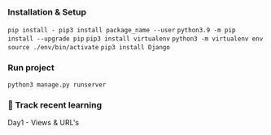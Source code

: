 ### Installation & Setup

`pip install - pip3 install package_name --user`
`python3.9 -m pip install --upgrade pip`
`pip3 install virtualenv`
`python3 -m virtualenv env`
`source ./env/bin/activate`
`pip3 install Django`


### Run project
`python3 manage.py runserver`

### 🚀 Track recent learning

Day1 - Views & URL's
